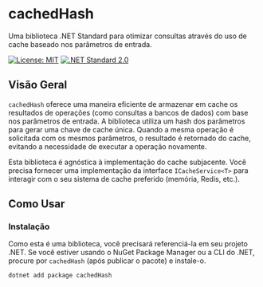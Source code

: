 # cachedHash

Uma biblioteca .NET Standard para otimizar consultas através do uso de cache baseado nos parâmetros de entrada.

[![License: MIT](https://img.shields.io/badge/License-MIT-yellow.svg)](https://opensource.org/licenses/MIT)
[![.NET Standard 2.0](https://img.shields.io/badge/.NET%20Standard-2.0-brightgreen.svg)](https://docs.microsoft.com/pt-br/dotnet/standard/net-standard)

## Visão Geral

`cachedHash` oferece uma maneira eficiente de armazenar em cache os resultados de operações (como consultas a bancos de dados) com base nos parâmetros de entrada. A biblioteca utiliza um hash dos parâmetros para gerar uma chave de cache única. Quando a mesma operação é solicitada com os mesmos parâmetros, o resultado é retornado do cache, evitando a necessidade de executar a operação novamente.

Esta biblioteca é agnóstica à implementação do cache subjacente. Você precisa fornecer uma implementação da interface `ICacheService<T>` para interagir com o seu sistema de cache preferido (memória, Redis, etc.).

## Como Usar

### Instalação

Como esta é uma biblioteca, você precisará referenciá-la em seu projeto .NET. Se você estiver usando o NuGet Package Manager ou a CLI do .NET, procure por `cachedHash` (após publicar o pacote) e instale-o.

```bash
dotnet add package cachedHash
